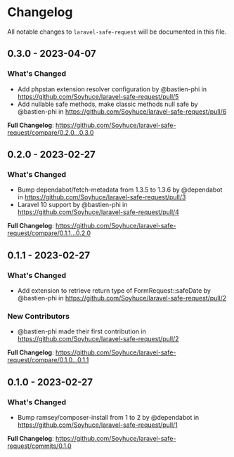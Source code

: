# Changelog

All notable changes to `laravel-safe-request` will be documented in this file.

## 0.3.0 - 2023-04-07

### What's Changed

- Add phpstan extension resolver configuration by @bastien-phi in https://github.com/Soyhuce/laravel-safe-request/pull/5
- Add nullable safe methods, make classic methods null safe by @bastien-phi in https://github.com/Soyhuce/laravel-safe-request/pull/6

**Full Changelog**: https://github.com/Soyhuce/laravel-safe-request/compare/0.2.0...0.3.0

## 0.2.0 - 2023-02-27

### What's Changed

- Bump dependabot/fetch-metadata from 1.3.5 to 1.3.6 by @dependabot in https://github.com/Soyhuce/laravel-safe-request/pull/3
- Laravel 10 support by @bastien-phi in https://github.com/Soyhuce/laravel-safe-request/pull/4

**Full Changelog**: https://github.com/Soyhuce/laravel-safe-request/compare/0.1.1...0.2.0

## 0.1.1 - 2023-02-27

### What's Changed

- Add extension to retrieve return type of FormRequest::safeDate by @bastien-phi in https://github.com/Soyhuce/laravel-safe-request/pull/2

### New Contributors

- @bastien-phi made their first contribution in https://github.com/Soyhuce/laravel-safe-request/pull/2

**Full Changelog**: https://github.com/Soyhuce/laravel-safe-request/compare/0.1.0...0.1.1

## 0.1.0 - 2023-02-27

### What's Changed

- Bump ramsey/composer-install from 1 to 2 by @dependabot in https://github.com/Soyhuce/laravel-safe-request/pull/1

**Full Changelog**: https://github.com/Soyhuce/laravel-safe-request/commits/0.1.0

